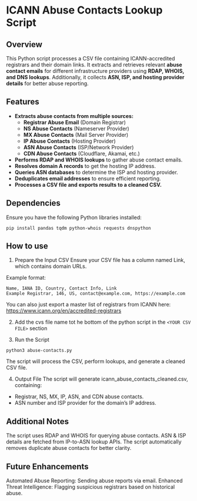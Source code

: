 # ICANN Abuse Contacts Lookup Script

## Overview
This Python script processes a CSV file containing ICANN-accredited registrars and their domain links. It extracts and retrieves relevant **abuse contact emails** for different infrastructure providers using **RDAP, WHOIS, and DNS lookups**. Additionally, it collects **ASN, ISP, and hosting provider details** for better abuse reporting.

## Features
- **Extracts abuse contacts from multiple sources:**
  - **Registrar Abuse Email** (Domain Registrar)
  - **NS Abuse Contacts** (Nameserver Provider)
  - **MX Abuse Contacts** (Mail Server Provider)
  - **IP Abuse Contacts** (Hosting Provider)
  - **ASN Abuse Contacts** (ISP/Network Provider)
  - **CDN Abuse Contacts** (Cloudflare, Akamai, etc.)
- **Performs RDAP and WHOIS lookups** to gather abuse contact emails.
- **Resolves domain A records** to get the hosting IP address.
- **Queries ASN databases** to determine the ISP and hosting provider.
- **Deduplicates email addresses** to ensure efficient reporting.
- **Processes a CSV file and exports results to a cleaned CSV.**

## Dependencies
Ensure you have the following Python libraries installed:
```
pip install pandas tqdm python-whois requests dnspython
```

## How to use
1. Prepare the Input CSV
Ensure your CSV file has a column named Link, which contains domain URLs.

Example format:
```
Name, IANA ID, Country, Contact Info, Link
Example Registrar, 146, US, contact@example.com, https://example.com
```

You can also just export a master list of registrars from ICANN here:
https://www.icann.org/en/accredited-registrars

2. Add the cvs file name tot he bottom of the python script in the `<YOUR CSV FILE>` section

3. Run the Script
```
python3 abuse-contacts.py
```
The script will process the CSV, perform lookups, and generate a cleaned CSV file.

4. Output File
The script will generate icann_abuse_contacts_cleaned.csv, containing:
- Registrar, NS, MX, IP, ASN, and CDN abuse contacts.
- ASN number and ISP provider for the domain’s IP address.

## Additional Notes
The script uses RDAP and WHOIS for querying abuse contacts.
ASN & ISP details are fetched from IP-to-ASN lookup APIs.
The script automatically removes duplicate abuse contacts for better clarity.

## Future Enhancements
Automated Abuse Reporting: Sending abuse reports via email.
Enhanced Threat Intelligence: Flagging suspicious registrars based on historical abuse.

